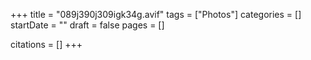+++
title = "089j390j309igk34g.avif"
tags = ["Photos"]
categories = []
startDate = ""
draft = false
pages = []

citations = []
+++
